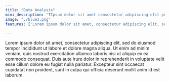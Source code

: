 ```yaml
---
title: "Data Analysis"
mini_description: "TIpsum dolor sit amet consectetur adipiscing elit pellentesque habitant. Faucibus vitae aliquet nec ullamcorper sit amet risus nullam. Nisl tincidunt eget nullam non nisi. Volutpat commodo sed egestas egestas fringilla phasellus. Pharetra sit amet aliquam id diam maecenas."
image: "./blue3.png"
features: ['Lorem ipsum dolor sit amet, consectetur adipiscing elit, sed do eiusmod tempor']

---
```

Lorem ipsum dolor sit amet, consectetur adipiscing elit, sed do eiusmod tempor incididunt ut labore et dolore magna aliqua. Ut enim ad minim veniam, quis nostrud exercitation ullamco laboris nisi ut aliquip ex ea commodo consequat. Duis aute irure dolor in reprehenderit in voluptate velit esse cillum dolore eu fugiat nulla pariatur. Excepteur sint occaecat cupidatat non proident, sunt in culpa qui officia deserunt mollit anim id est laborum.
